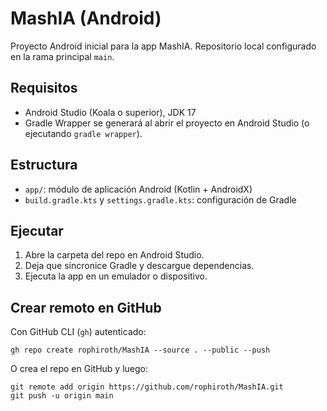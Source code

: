 # MashIA (Android)

Proyecto Android inicial para la app MashIA. Repositorio local configurado en la rama principal `main`.

## Requisitos

- Android Studio (Koala o superior), JDK 17
- Gradle Wrapper se generará al abrir el proyecto en Android Studio (o ejecutando `gradle wrapper`).

## Estructura

- `app/`: módulo de aplicación Android (Kotlin + AndroidX)
- `build.gradle.kts` y `settings.gradle.kts`: configuración de Gradle

## Ejecutar

1. Abre la carpeta del repo en Android Studio.
2. Deja que sincronice Gradle y descargue dependencias.
3. Ejecuta la app en un emulador o dispositivo.

## Crear remoto en GitHub

Con GitHub CLI (`gh`) autenticado:

```
gh repo create rophiroth/MashIA --source . --public --push
```

O crea el repo en GitHub y luego:

```
git remote add origin https://github.com/rophiroth/MashIA.git
git push -u origin main
```
